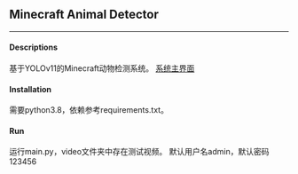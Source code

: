 ## Minecraft Animal Detector
---
#### Descriptions
基于YOLOv11的Minecraft动物检测系统。
[系统主界面](image.png)
#### Installation
需要python3.8，依赖参考requirements.txt。
#### Run
运行main.py，video文件夹中存在测试视频。
默认用户名admin，默认密码123456
